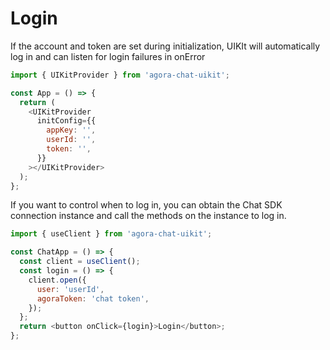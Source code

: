 # Login

If the account and token are set during initialization, UIKIt will automatically log in and can listen for login failures in onError

```javascript
import { UIKitProvider } from 'agora-chat-uikit';

const App = () => {
  return (
    <UIKitProvider
      initConfig={{
        appKey: '',
        userId: '',
        token: '',
      }}
    ></UIKitProvider>
  );
};
```

If you want to control when to log in, you can obtain the Chat SDK connection instance and call the methods on the instance to log in.

```javascript
import { useClient } from 'agora-chat-uikit';

const ChatApp = () => {
  const client = useClient();
  const login = () => {
    client.open({
      user: 'userId',
      agoraToken: 'chat token',
    });
  };
  return <button onClick={login}>Login</button>;
};
```

